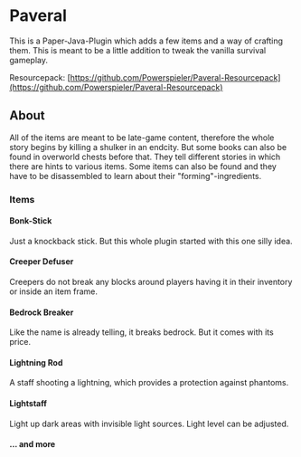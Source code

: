 # Paveral
This is a Paper-Java-Plugin which adds a few items and a way of crafting them. This is meant to be a little addition to tweak the vanilla survival gameplay.

Resourcepack: [https://github.com/Powerspieler/Paveral-Resourcepack](https://github.com/Powerspieler/Paveral-Resourcepack)

## About
All of the items are meant to be late-game content, therefore the whole story begins by killing a shulker in an endcity.
But some books can also be found in overworld chests before that. They tell different stories in which there are hints to various items. Some items can also be found and they have to be disassembled to learn about their "forming"-ingredients.

### Items
#### Bonk-Stick
Just a knockback stick. But this whole plugin started with this one silly idea.

#### Creeper Defuser
Creepers do not break any blocks around players having it in their inventory or inside an item frame.

#### Bedrock Breaker
Like the name is already telling, it breaks bedrock. But it comes with its price.

#### Lightning Rod
A staff shooting a lightning, which provides a protection against phantoms.

#### Lightstaff
Light up dark areas with invisible light sources. Light level can be adjusted.

#### ... and more
